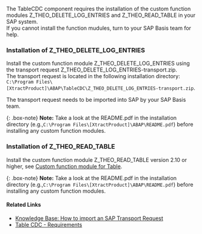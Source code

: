 The TableCDC component requires the installation of the custom function modules Z_THEO_DELETE_LOG_ENTRIES and Z_THEO_READ_TABLE in your SAP system.<br>
If you cannot install the function mudules, turn to your SAP Basis team for help.


### Installation of Z_THEO_DELETE_LOG_ENTRIES

Install the custom function module Z_THEO_DELETE_LOG_ENTRIES using the transport request Z_THEO_DELETE_LOG_ENTRIES-transport.zip.<br>
The transport request is located in the following installation directory: `C:\Program Files\[XtractProduct]\ABAP\TableCDC\Z_THEO_DELETE_LOG_ENTRIES-transport.zip`.

The transport request needs to be imported into SAP by your SAP Basis team.

{: .box-note}
**Note:** Take a look at the README.pdf in the installation directory (e.g.,`C:\Program Files\[XtractProduct]\ABAP\README.pdf`) before installing any custom function modules.

### Installation of Z_THEO_READ_TABLE

Install the custom function module Z_THEO_READ_TABLE version 2.10 or higher, see [Custom function module for Table](./custom-function-module-for-table-extraction#installation-of-z_theo_read_table).

{: .box-note}
**Note:** Take a look at the README.pdf in the installation directory (e.g.,`C:\Program Files\[XtractProduct]\ABAP\README.pdf`) before installing any custom function modules.

<!---


#### Testing the module in SAP

{: .box-warning }
**Warning! Generating Short Dumps** <br>
The function module Z_THEO_READ_TABLE can only be called by Theobald products due to the callback function of the module.
Testing the function module on an SAP system is therefore not possible.

-->

#### Related Links
- [Knowledge Base: How to import an SAP Transport Request](https://kb.theobald-software.com/sap/how-to-import-an-sap-transport-request-with-the-transport-management-system-stms)
- [Table CDC - Requirements](../table-cdc#requirements)